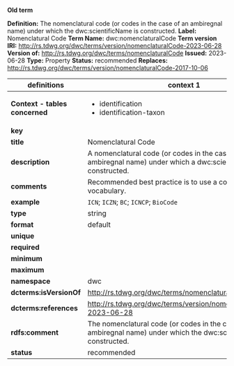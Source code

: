 **Old term**

**Definition:** The nomenclatural code (or codes in the case of an ambiregnal name) under which the dwc:scientificName is constructed.
**Label:** Nomenclatural Code
**Term Name:** dwc:nomenclaturalCode
**Term version IRI:** http://rs.tdwg.org/dwc/terms/version/nomenclaturalCode-2023-06-28
**Version of:** http://rs.tdwg.org/dwc/terms/nomenclaturalCode
**Issued:** 2023-06-28
**Type:** Property
**Status:** recommended
**Replaces:** http://rs.tdwg.org/dwc/terms/version/nomenclaturalCode-2017-10-06


| definitions | context 1 |
|-|-|
| **Context - tables concerned** | <ul><li>identification</li><li>identification-taxon</li></ul> |
| **key** |  |
| **title** | Nomenclatural Code |
| **description** | A nomenclatural code (or codes in the case of an ambiregnal name) under which a dwc:scientificName is constructed. |
| **comments** | Recommended best practice is to use a controlled vocabulary. |
| **example** | `ICN`; `ICZN`; `BC`; `ICNCP`; `BioCode` |
| **type** | string |
| **format** | default |
| **unique** |  |
| **required** |  |
| **minimum** |  |
| **maximum** |  |
| **namespace** | dwc |
| **dcterms:isVersionOf** | http://rs.tdwg.org/dwc/terms/nomenclaturalCode |
| **dcterms:references** | http://rs.tdwg.org/dwc/terms/version/nomenclaturalCode-2023-06-28 |
| **rdfs:comment** | The nomenclatural code (or codes in the case of an ambiregnal name) under which the dwc:scientificName is constructed. |
| **status** | recommended |
